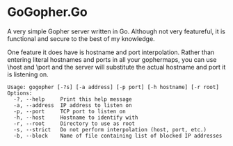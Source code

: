 # GoGopher.Go

A very simple Gopher server written in Go. Although not very featureful, it is
functional and secure to the best of my knowledge.

One feature it does have is hostname and port interpolation. Rather than
entering literal hostnames and ports in all your gophermaps, you can use \host
and \port and the server will substitute the actual hostname and port it is
listening on.

```
Usage: gogopher [-?s] [-a address] [-p port] [-h hostname] [-r root]
Options:
  -?, --help     Print this help message
  -a, --address  IP address to listen on
  -p, --port     TCP port to listen on
  -h, --host     Hostname to identify with
  -r, --root     Directory to use as root
  -s, --strict   Do not perform interpolation (host, port, etc.)
  -b, --block    Name of file containing list of blocked IP addresses
```

